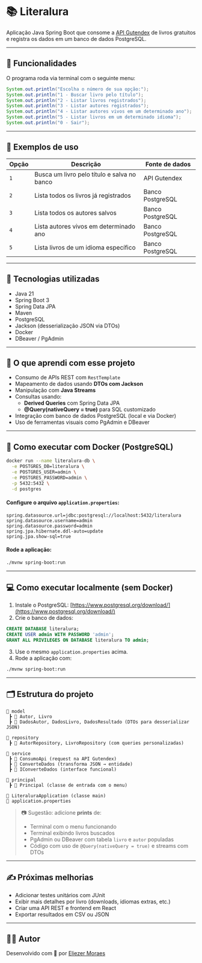
# 📚 Literalura

Aplicação Java Spring Boot que consome a [API Gutendex](https://gutendex.com/) de livros gratuitos e registra os dados em um banco de dados PostgreSQL.

---

## 🚀 Funcionalidades

O programa roda via terminal com o seguinte menu:

```java
System.out.println("Escolha o número de sua opção:");
System.out.println("1 - Buscar livro pelo título");
System.out.println("2 - Listar livros registrados");
System.out.println("3 - Listar autores registrados");
System.out.println("4 - Listar autores vivos em um determinado ano");
System.out.println("5 - Listar livros em um determinado idioma");
System.out.println("0 - Sair");
```

---

## 🧪 Exemplos de uso

| Opção | Descrição | Fonte de dados |
|-------|-----------|----------------|
| `1` | Busca um livro pelo título e salva no banco | API Gutendex |
| `2` | Lista todos os livros já registrados | Banco PostgreSQL |
| `3` | Lista todos os autores salvos | Banco PostgreSQL |
| `4` | Lista autores vivos em determinado ano | Banco PostgreSQL |
| `5` | Lista livros de um idioma específico | Banco PostgreSQL |

---

## 🧰 Tecnologias utilizadas

- Java 21
- Spring Boot 3
- Spring Data JPA
- Maven
- PostgreSQL
- Jackson (desserialização JSON via DTOs)
- Docker
- DBeaver / PgAdmin

---

## 🧠 O que aprendi com esse projeto

- Consumo de APIs REST com `RestTemplate`
- Mapeamento de dados usando **DTOs com Jackson**
- Manipulação com **Java Streams**
- Consultas usando:
  - **Derived Queries** com Spring Data JPA
  - **@Query(nativeQuery = true)** para SQL customizado
- Integração com banco de dados PostgreSQL (local e via Docker)
- Uso de ferramentas visuais como PgAdmin e DBeaver

---

## 🐳 Como executar com Docker (PostgreSQL)

```bash
docker run --name literalura-db \
  -e POSTGRES_DB=literalura \
  -e POSTGRES_USER=admin \
  -e POSTGRES_PASSWORD=admin \
  -p 5432:5432 \
  -d postgres
```

#### Configure o arquivo `application.properties`:

```properties
spring.datasource.url=jdbc:postgresql://localhost:5432/literalura
spring.datasource.username=admin
spring.datasource.password=admin
spring.jpa.hibernate.ddl-auto=update
spring.jpa.show-sql=true
```

#### Rode a aplicação:

```bash
./mvnw spring-boot:run
```

---

## 💻 Como executar localmente (sem Docker)

1. Instale o PostgreSQL: [https://www.postgresql.org/download/](https://www.postgresql.org/download/)
2. Crie o banco de dados:

```sql
CREATE DATABASE literalura;
CREATE USER admin WITH PASSWORD 'admin';
GRANT ALL PRIVILEGES ON DATABASE literalura TO admin;
```

3. Use o mesmo `application.properties` acima.
4. Rode a aplicação com:

```bash
./mvnw spring-boot:run
```

---

## 🗂️ Estrutura do projeto

```text
📁 model
 ┣ 📄 Autor, Livro
 ┣ 📄 DadosAutor, DadosLivro, DadosResultado (DTOs para desserializar JSON)

📁 repository
 ┣ 📄 AutorRepository, LivroRepository (com queries personalizadas)

📁 service
 ┣ 📄 ConsumoApi (request na API Gutendex)
 ┣ 📄 ConverteDados (transforma JSON → entidade)
 ┣ 📄 IConverteDados (interface funcional)

📁 principal
 ┣ 📄 Principal (classe de entrada com o menu)

📄 LiteraluraApplication (classe main)
📄 application.properties
```

> 📷 Sugestão: adicione **prints** de:
> - Terminal com o menu funcionando
> - Terminal exibindo livros buscados
> - PgAdmin ou DBeaver com tabela `livro` e `autor` populadas
> - Código com uso de `@Query(nativeQuery = true)` e streams com DTOs

---

## ✍️ Próximas melhorias

- Adicionar testes unitários com JUnit
- Exibir mais detalhes por livro (downloads, idiomas extras, etc.)
- Criar uma API REST e frontend em React
- Exportar resultados em CSV ou JSON

---

## 🧑‍💻 Autor

Desenvolvido com 💙 por [Eliezer Moraes](https://github.com/eliezermoraesss)
